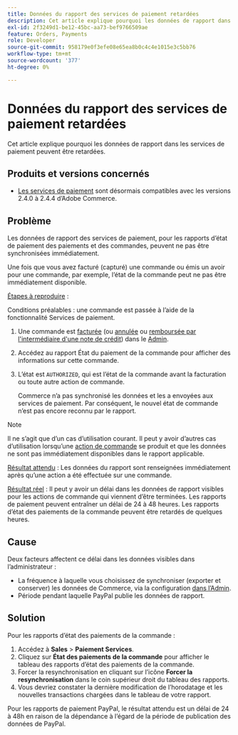 ```yaml
---
title: Données du rapport des services de paiement retardées
description: Cet article explique pourquoi les données de rapport dans les services de paiement peuvent être retardées.
exl-id: 2f3249d1-be12-45bc-aa73-bef9766509ae
feature: Orders, Payments
role: Developer
source-git-commit: 958179e0f3efe08e65ea8b0c4c4e1015e3c5bb76
workflow-type: tm+mt
source-wordcount: '377'
ht-degree: 0%

---
```


# Données du rapport des services de paiement retardées

Cet article explique pourquoi les données de rapport dans les services de paiement peuvent être retardées.

## Produits et versions concernés

* [Les services de paiement](https://marketplace.magento.com/magento-payment-services.html) sont désormais compatibles avec les versions 2.4.0 à 2.4.4 d’Adobe Commerce.

## Problème

Les données de rapport des services de paiement, pour les rapports d’état de paiement des paiements et des commandes, peuvent ne pas être synchronisées immédiatement.

Une fois que vous avez facturé (capturé) une commande ou émis un avoir pour une commande, par exemple, l’état de la commande peut ne pas être immédiatement disponible.

<u>Étapes à reproduire</u> :

Conditions préalables : une commande est passée à l’aide de la fonctionnalité Services de paiement.

1. Une commande est [facturée](https://docs.magento.com/user-guide/sales/invoice-create.html) (ou [annulée](https://docs.magento.com/user-guide/sales/order-update.html#cancel-a-pending-order) ou [remboursée par l&#39;intermédiaire d&#39;une note de crédit](https://docs.magento.com/user-guide/sales/credit-memos.html)) dans le [Admin](https://docs.magento.com/user-guide/stores/admin.html).
1. Accédez au rapport État du paiement de la commande pour afficher des informations sur cette commande.
1. L’état est `AUTHORIZED`, qui est l’état de la commande avant la facturation ou toute autre action de commande.

   Commerce n’a pas synchronisé les données et les a envoyées aux services de paiement. Par conséquent, le nouvel état de commande n’est pas encore reconnu par le rapport.

>[!NOTE]
>
>Il ne s’agit que d’un cas d’utilisation courant. Il peut y avoir d’autres cas d’utilisation lorsqu’une [action de commande](https://docs.magento.com/user-guide/sales/order-actions.html) se produit et que les données ne sont pas immédiatement disponibles dans le rapport applicable.

<u>Résultat attendu</u> :
Les données du rapport sont renseignées immédiatement après qu’une action a été effectuée sur une commande.

<u>Résultat réel</u> :
Il peut y avoir un délai dans les données de rapport visibles pour les actions de commande qui viennent d’être terminées. Les rapports de paiement peuvent entraîner un délai de 24 à 48 heures. Les rapports d’état des paiements de la commande peuvent être retardés de quelques heures.

## Cause

Deux facteurs affectent ce délai dans les données visibles dans l’administrateur :

* La fréquence à laquelle vous choisissez de synchroniser (exporter et conserver) les données de Commerce, via la configuration [dans l’Admin](https://experienceleague.adobe.com/docs/commerce-merchant-services/payment-services/configure/configure-admin.html).
* Période pendant laquelle PayPal publie les données de rapport.

## Solution

Pour les rapports d’état des paiements de la commande :

1. Accédez à **Sales** > **Paiement Services**.
1. Cliquez sur **État des paiements de la commande** pour afficher le tableau des rapports d’état des paiements de la commande.
1. Forcer la resynchronisation en cliquant sur l’icône **Forcer la resynchronisation** dans le coin supérieur droit du tableau des rapports.
1. Vous devriez constater la dernière modification de l’horodatage et les nouvelles transactions chargées dans le tableau de votre rapport.

Pour les rapports de paiement PayPal, le résultat attendu est un délai de 24 à 48h en raison de la dépendance à l’égard de la période de publication des données de PayPal.
